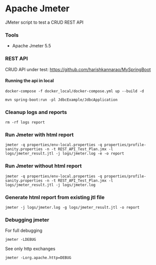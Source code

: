 # Apache Jmeter

JMeter script to test a CRUD REST API

### Tools

* Apache Jmeter 5.5

### REST API

CRUD API under test: https://github.com/harishkannarao/MySpringBoot

#### Running the api in local

```
docker-compose -f docker_local/docker-compose.yml up --build -d

mvn spring-boot:run -pl JdbcExample/JdbcApplication
```

### Cleanup logs and reports

```
rm -rf logs report
```

### Run Jmeter with html report

```
jmeter -q properties/env-local.properties -q properties/profile-sanity.properties -n -t REST_API_Test_Plan.jmx -l logs/jmeter_result.jtl -j logs/jmeter.log -e -o report
```

### Run Jmeter without html report

```
jmeter -q properties/env-local.properties -q properties/profile-sanity.properties -n -t REST_API_Test_Plan.jmx -l logs/jmeter_result.jtl -j logs/jmeter.log
```

### Generate html report from existing jtl file

```
jmeter -j logs/jmeter.log -g logs/jmeter_result.jtl -o report
```

### Debugging jmeter

For full debugging
```
jmeter -LDEBUG
```

See only http exchanges
```
jmeter -Lorg.apache.http=DEBUG
```
